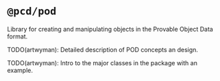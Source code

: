 # `@pcd/pod`

Library for creating and manipulating objects in the Provable Object Data
format.

TODO(artwyman): Detailed description of POD concepts an design.

TODO(artwyman): Intro to the major classes in the package with an example.
